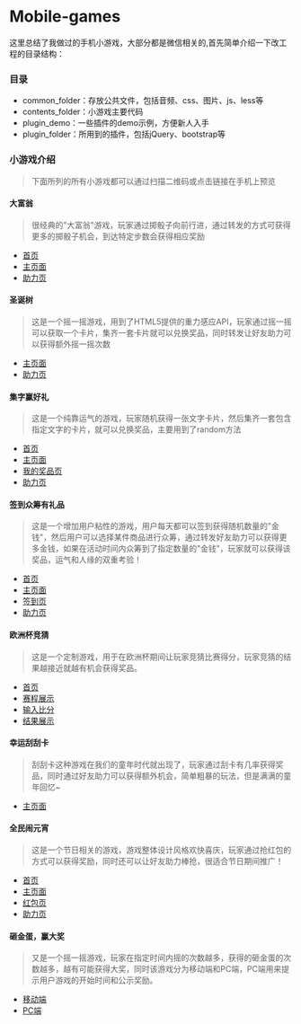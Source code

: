 # Mobile-games

这里总结了我做过的手机小游戏，大部分都是微信相关的,首先简单介绍一下改工程的目录结构：

### 目录
* common_folder：存放公共文件，包括音频、css、图片、js、less等
* contents_folder：小游戏主要代码
* plugin_demo：一些插件的demo示例，方便新人入手
* plugin_folder：所用到的插件，包括jQuery、bootstrap等

### 小游戏介绍
> 下面所列的所有小游戏都可以通过扫描二维码或点击链接在手机上预览

#### 大富翁
> 很经典的"大富翁"游戏，玩家通过掷骰子向前行进，通过转发的方式可获得更多的掷骰子机会，到达特定步数会获得相应奖励

* [首页](http://merrier.github.io/Mobile-games/contents_folder/monopoly/start.html)
![]()
* [主页面](http://merrier.github.io/Mobile-games/contents_folder/monopoly/main.html)
![]()
* [助力页](http://merrier.github.io/Mobile-games/contents_folder/monopoly/share.html)
![]()

#### 圣诞树
> 这是一个摇一摇游戏，用到了HTML5提供的重力感应API，玩家通过摇一摇可以获取一个卡片，集齐一套卡片就可以兑换奖品，同时转发让好友助力可以获得额外摇一摇次数

* [主页面](http://merrier.github.io/Mobile-games/contents_folder/christmas_tree/main.html)
![]()
* [助力页](http://merrier.github.io/Mobile-games/contents_folder/christmas_tree/share.html)
![]()

#### 集字赢好礼
> 这是一个纯靠运气的游戏，玩家随机获得一张文字卡片，然后集齐一套包含指定文字的卡片，就可以兑换奖品，主要用到了random方法

* [首页](http://merrier.github.io/Mobile-games/contents_folder/collect_word/frontpage.html)
![]()
* [主页面](http://merrier.github.io/Mobile-games/contents_folder/collect_word/main.html)
![]()
* [我的奖品页](http://merrier.github.io/Mobile-games/contents_folder/collect_word/minepage.html)
![]()
* [助力页](http://merrier.github.io/Mobile-games/contents_folder/collect_word/share.html)
![]()

#### 签到众筹有礼品
> 这是一个增加用户粘性的游戏，用户每天都可以签到获得随机数量的"金钱"，然后用户可以选择某件商品进行众筹，通过转发好友助力可以获得更多金钱，如果在活动时间内众筹到了指定数量的"金钱"，玩家就可以获得该奖品，运气和人缘的双重考验！

* [首页](http://merrier.github.io/Mobile-games/contents_folder/crowd_funding/index.html)
![]()
* [主页面](http://merrier.github.io/Mobile-games/contents_folder/crowd_funding/main.html)
![]()
* [签到页](http://merrier.github.io/Mobile-games/contents_folder/crowd_funding/sign.html)
![]()
* [助力页](http://merrier.github.io/Mobile-games/contents_folder/crowd_funding/help.html)
![]()

#### 欧洲杯竞猜
> 这是一个定制游戏，用于在欧洲杯期间让玩家竞猜比赛得分，玩家竞猜的结果越接近就越有机会获得奖品。

* [首页](http://merrier.github.io/Mobile-games/contents_folder/Euro_quiz/index.html)
![]()
* [赛程展示](http://merrier.github.io/Mobile-games/contents_folder/Euro_quiz/battle_show.html)
![]()
* [输入比分](http://merrier.github.io/Mobile-games/contents_folder/Euro_quiz/enter_score.html)
![]()
* [结果展示](http://merrier.github.io/Mobile-games/contents_folder/Euro_quiz/has_guessed.html)
![]()

#### 幸运刮刮卡
> 刮刮卡这种游戏在我们的童年时代就出现了，玩家通过刮卡有几率获得奖品，同时通过好友助力可以获得额外机会，简单粗暴的玩法，但是满满的童年回忆~

* [主页面](http://merrier.github.io/Mobile-games/contents_folder/Euro_quiz/index.html)
![]()

#### 全民闹元宵
> 这是一个节日相关的游戏，游戏整体设计风格欢快喜庆，玩家通过抢红包的方式可以获得奖励，同时还可以让好友助力棒抢，很适合节日期间推广！

* [首页](http://merrier.github.io/Mobile-games/contents_folder/lantern_festival/index.html)
![]()
* [主页面](http://merrier.github.io/Mobile-games/contents_folder/lantern_festival/main.html)
![]()
* [红包页](http://merrier.github.io/Mobile-games/contents_folder/lantern_festival/packet.html)
![]()
* [助力页](http://merrier.github.io/Mobile-games/contents_folder/lantern_festival/help.html)
![]()

#### 砸金蛋，赢大奖
> 又是一个摇一摇游戏，玩家在指定时间内摇的次数越多，获得的砸金蛋的次数越多，越有可能获得大奖，同时该游戏分为移动端和PC端，PC端用来提示用户游戏的开始时间和公示奖励。

* [移动端](http://merrier.github.io/Mobile-games/contents_folder/golden_egg/mobile.html)
![]()
* [PC端](http://merrier.github.io/Mobile-games/contents_folder/golden_egg/pc.html)
![]()